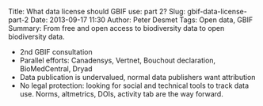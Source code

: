 Title: What data license should GBIF use: part 2?
Slug: gbif-data-license-part-2
Date: 2013-09-17 11:30
Author: Peter Desmet
Tags: Open data, GBIF
Summary: From free and open access to biodiversity data to open biodiversity data.

* 2nd GBIF consultation
* Parallel efforts: Canadensys, Vertnet, Bouchout declaration, BioMedCentral, Dryad
* Data publication is undervalued, normal data publishers want attribution
* No legal protection: looking for social and technical tools to track data use. Norms, altmetrics, DOIs, activity tab are the way forward.

